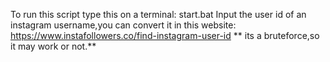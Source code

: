 To run this script type this on a terminal:
start.bat
Input the user id of an instagram username,you can convert it in this website:
https://www.instafollowers.co/find-instagram-user-id
** its a bruteforce,so it may work or not.**
